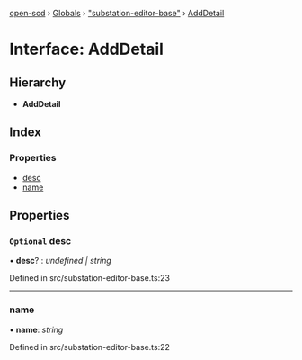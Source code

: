 [open-scd](../README.md) › [Globals](../globals.md) › ["substation-editor-base"](../modules/_substation_editor_base_.md) › [AddDetail](_substation_editor_base_.adddetail.md)

# Interface: AddDetail

## Hierarchy

* **AddDetail**

## Index

### Properties

* [desc](_substation_editor_base_.adddetail.md#optional-desc)
* [name](_substation_editor_base_.adddetail.md#name)

## Properties

### `Optional` desc

• **desc**? : *undefined | string*

Defined in src/substation-editor-base.ts:23

___

###  name

• **name**: *string*

Defined in src/substation-editor-base.ts:22
